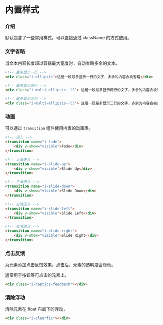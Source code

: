 # 内置样式

### 介绍

默认包含了一些常用样式，可以直接通过 className 的方式使用。

### 文字省略

当文本内容长度超过容器最大宽度时，自动省略多余的文本。

```html
<!-- 最多显示一行 -->
<div class="i-ellipsis">这是一段最多显示一行的文字，多余的内容会被省略</div>

<!-- 最多显示两行 -->
<div class="i-multi-ellipsis--l2"> 这是一段最多显示两行的文字，多余的内容会被省略 </div>

<!-- 最多显示三行 -->
<div class="i-multi-ellipsis--l3"> 这是一段最多显示三行的文字，多余的内容会被省略 </div>
```

### 动画

可以通过 `transition` 组件使用内置的动画类。

```html
<!-- 淡入 -->
<transition name="i-fade">
    <div v-show="visible">Fade</div>
</transition>

<!-- 上滑进入 -->
<transition name="i-slide-up">
    <div v-show="visible">Slide Up</div>
</transition>

<!-- 下滑进入 -->
<transition name="i-slide-down">
    <div v-show="visible">Slide Down</div>
</transition>

<!-- 左滑进入 -->
<transition name="i-slide-left">
    <div v-show="visible">Slide Left</div>
</transition>

<!-- 右滑进入 -->
<transition name="i-slide-right">
    <div v-show="visible">Slide Right</div>
</transition>
```

### 点击反馈

为元素添加点击反馈效果，点击后，元素的透明度会降低。

通常用于按钮等可点击的元素上。

```html
<div class="i-haptics-feedback"></div>
```

### 清除浮动

清除元素在 float 布局下的浮动，

```html
<div class="i-clearfix"></div>
```

